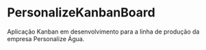 # PersonalizeKanbanBoard
Aplicação Kanban em desenvolvimento para a linha de produção da empresa Personalize Água.
